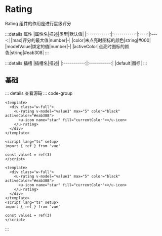 <!-- import -->
<script setup>
import Basic from '../examples/rating/01.basic.vue'
</script>
<!-- import -->

# Rating

Rating 组件的作用是进行星级评分

:::details 属性
|属性名|描述|类型|默认值|
|:-----------:|:-----------:|:----:|:----:|
|max|评分的最大值|number|-|
|color|未点亮时图标的颜色|string|#000|
|modelValue|绑定的值|number|-|
|activeColor|点亮时图标的颜色|string|#eab308|
:::

:::details 插槽
|插槽名|描述|
|:-----------:|:-----------:|
|default|图标|
:::

## 基础

<!-- component -->
<Basic></Basic>
::: details 查看源码
::: code-group
```vue [template]
<template>
  <div class="w-full">
    <u-rating v-model="value1" max="5" color="black" activeColor="#eab308">
      <u-icon name="star" fill="currentColor"></u-icon>
    </u-rating>
  </div>
</template>
```

```vue [script]
<script lang="ts" setup>
import { ref } from 'vue'

const value1 = ref(3)
</script>
```

```vue [all]
<template>
  <div class="w-full">
    <u-rating v-model="value1" max="5" color="black" activeColor="#eab308">
      <u-icon name="star" fill="currentColor"></u-icon>
    </u-rating>
  </div>
</template>
<script lang="ts" setup>
import { ref } from 'vue'

const value1 = ref(3)
</script>

```

:::
<!-- component -->
